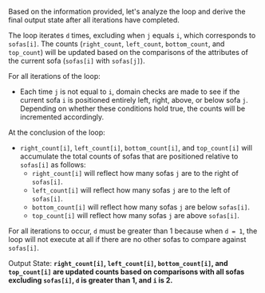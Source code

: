 Based on the information provided, let's analyze the loop and derive the final output state after all iterations have completed.

The loop iterates `d` times, excluding when `j` equals `i`, which corresponds to `sofas[i]`. The counts (`right_count`, `left_count`, `bottom_count`, and `top_count`) will be updated based on the comparisons of the attributes of the current sofa (`sofas[i]` with `sofas[j]`).

For all iterations of the loop:
- Each time `j` is not equal to `i`, domain checks are made to see if the current sofa `i` is positioned entirely left, right, above, or below sofa `j`. Depending on whether these conditions hold true, the counts will be incremented accordingly.

At the conclusion of the loop:
- `right_count[i]`, `left_count[i]`, `bottom_count[i]`, and `top_count[i]` will accumulate the total counts of sofas that are positioned relative to `sofas[i]` as follows:
    - `right_count[i]` will reflect how many sofas `j` are to the right of `sofas[i]`.
    - `left_count[i]` will reflect how many sofas `j` are to the left of `sofas[i]`.
    - `bottom_count[i]` will reflect how many sofas `j` are below `sofas[i]`.
    - `top_count[i]` will reflect how many sofas `j` are above `sofas[i]`.

For all iterations to occur, `d` must be greater than 1 because when `d = 1`, the loop will not execute at all if there are no other sofas to compare against `sofas[i]`.

Output State: **`right_count[i]`, `left_count[i]`, `bottom_count[i]`, and `top_count[i]` are updated counts based on comparisons with all sofas excluding `sofas[i]`, `d` is greater than 1, and `i` is 2.**